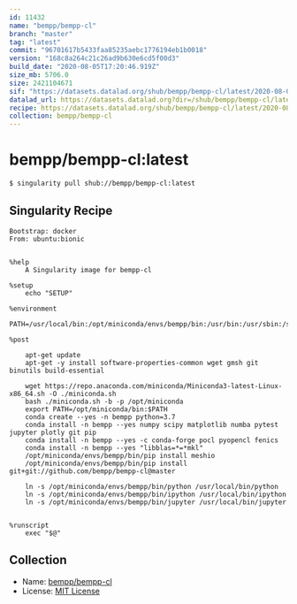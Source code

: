 ```yaml
---
id: 11432
name: "bempp/bempp-cl"
branch: "master"
tag: "latest"
commit: "96701617b5433faa85235aebc1776194eb1b0018"
version: "168c8a264c21c26ad9b630e6cd5f00d3"
build_date: "2020-08-05T17:20:46.919Z"
size_mb: 5706.0
size: 2421104671
sif: "https://datasets.datalad.org/shub/bempp/bempp-cl/latest/2020-08-05-96701617-168c8a26/168c8a264c21c26ad9b630e6cd5f00d3.sif"
datalad_url: https://datasets.datalad.org?dir=/shub/bempp/bempp-cl/latest/2020-08-05-96701617-168c8a26/
recipe: https://datasets.datalad.org/shub/bempp/bempp-cl/latest/2020-08-05-96701617-168c8a26/Singularity
collection: bempp/bempp-cl
---
```


# bempp/bempp-cl:latest

```bash
$ singularity pull shub://bempp/bempp-cl:latest
```

## Singularity Recipe

```singularity
Bootstrap: docker
From: ubuntu:bionic


%help
    A Singularity image for bempp-cl

%setup 
    echo "SETUP"

%environment
    PATH=/usr/local/bin:/opt/miniconda/envs/bempp/bin:/usr/bin:/usr/sbin:/sbin:/bin

%post

    apt-get update
    apt-get -y install software-properties-common wget gmsh git binutils build-essential

    wget https://repo.anaconda.com/miniconda/Miniconda3-latest-Linux-x86_64.sh -O ./miniconda.sh
    bash ./miniconda.sh -b -p /opt/miniconda
    export PATH=/opt/miniconda/bin:$PATH
    conda create --yes -n bempp python=3.7
    conda install -n bempp --yes numpy scipy matplotlib numba pytest jupyter plotly git pip
    conda install -n bempp --yes -c conda-forge pocl pyopencl fenics
    conda install -n bempp --yes "libblas=*=*mkl"
    /opt/miniconda/envs/bempp/bin/pip install meshio
    /opt/miniconda/envs/bempp/bin/pip install git+git://github.com/bempp/bempp-cl@master

    ln -s /opt/miniconda/envs/bempp/bin/python /usr/local/bin/python
    ln -s /opt/miniconda/envs/bempp/bin/ipython /usr/local/bin/ipython
    ln -s /opt/miniconda/envs/bempp/bin/jupyter /usr/local/bin/jupyter


%runscript
    exec "$@"
```

## Collection

 - Name: [bempp/bempp-cl](https://github.com/bempp/bempp-cl)
 - License: [MIT License](https://api.github.com/licenses/mit)

